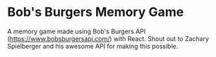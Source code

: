 # Bob's Burgers Memory Game

A memory game made using Bob's Burgers API (https://www.bobsburgersapi.com/) with React.
Shout out to Zachary Spielberger and his awesome API for making this possible.
